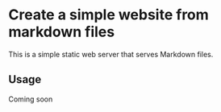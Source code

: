 # Create a simple website from markdown files

This is a simple static web server that serves Markdown files.

## Usage

Coming soon